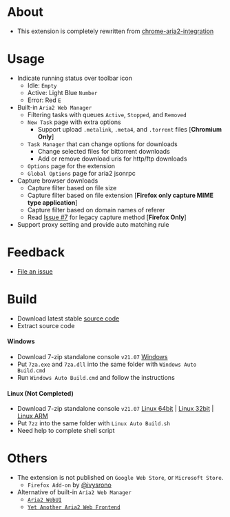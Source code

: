 # About

- This extension is completely rewritten from [chrome-aria2-integration](https://github.com/robbielj/chrome-aria2-integration)

# Usage
- Indicate running status over toolbar icon
    - Idle: `Empty`
    - Active: Light Blue `Number`
    - Error: Red `E`
- Built-in `Aria2 Web Manager`
    - Filtering tasks with queues `Active`, `Stopped`, and `Removed`
    - `New Task` page with extra options
        - Support upload `.metalink`, `.meta4`, and `.torrent` files [**Chromium Only**]
    - `Task Manager` that can change options for downloads
        - Change selected files for bittorrent downloads
        - Add or remove download uris for http/ftp downloads
    - `Options` page for the extension
    - `Global Options` page for aria2 jsonrpc
- Capture browser downloads
    - Capture filter based on file size
    - Capture filter based on file extension [**Firefox only capture MIME type application**]
    - Capture filter based on domain names of referer
    - Read [Issue #7](https://github.com/jc3213/download_with_aria2/issues/7) for legacy capture method [**Firefox Only**]
- Support proxy setting and provide auto matching rule

# Feedback

- [File an issue](https://github.com/jc3213/download_with_aria2/issues/new/)

# Build

- Download latest stable [source code](https://github.com/jc3213/download_with_aria2/releases/latest)
- Extract source code

#### Windows
- Download 7-zip standalone console `v21.07` [Windows](https://www.7-zip.org/a/7z2107-extra.7z)
- Put `7za.exe` and `7za.dll` into the same folder with `Windows Auto Build.cmd`
- Run `Windows Auto Build.cmd` and follow the instructions

#### Linux (Not Completed)
- Download 7-zip standalone console `v21.07` [Linux 64bit](https://www.7-zip.org/a/7z2107-linux-x64.tar.xz) | [Linux 32bit](https://www.7-zip.org/a/7z2107-linux-x86.tar.xz) | [Linux ARM](https://www.7-zip.org/a/7z2107-linux-arm64.tar.xz)
- Put `7zz` into the same folder with `Linux Auto Build.sh`
- Need help to complete shell script

# Others

- The extension is not published on `Google Web Store`, or `Microsoft Store`.
    - `Firefox Add-on` by [@ivysrono](https://addons.mozilla.org/firefox/addon/download-with-aria2/)
- Alternative of built-in `Aria2 Web Manager`
    - [`Aria2 WebUI`](https://ziahamza.github.io/webui-aria2/)
    - [`Yet Another Aria2 Web Frontend`](http://binux.github.io/yaaw/demo/)
